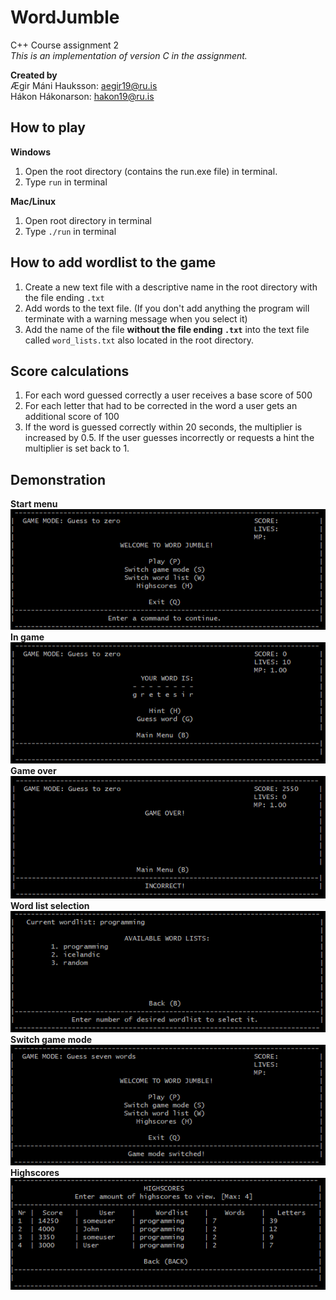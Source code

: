 # WordJumble
C++ Course assignment 2\
_This is an implementation of version C in the assignment._

**Created by**\
Ægir Máni Hauksson: aegir19@ru.is\
Hákon Hákonarson: hakon19@ru.is

## How to play
**Windows**
1. Open the root directory (contains the run.exe file) in terminal.
2. Type `run` in terminal

**Mac/Linux**
1. Open root directory in terminal
2. Type `./run` in terminal

## How to add wordlist to the game
1. Create a new text file with a descriptive name in the root directory with the file ending `.txt`
2. Add words to the text file. (If you don't add anything the program will terminate with a warning message when you select it)
3. Add the name of the file **without the file ending `.txt`** into the text file called `word_lists.txt` also located in the root directory.

## Score calculations
1. For each word guessed correctly a user receives a base score of 500
2. For each letter that had to be corrected in the word a user gets an additional score of 100
3. If the word is guessed correctly within 20 seconds, the multiplier is increased by 0.5. If the user guesses incorrectly or requests a hint the multiplier is set back to 1.

## Demonstration
**Start menu**\
![image](images/mainmenu.PNG) \
**In game**\
![image](images/ingame.PNG) \
**Game over**\
![image](images/gameover.PNG) \
**Word list selection**\
![image](images/wordlists.PNG) \
**Switch game mode** \
![image](images/gamemode.PNG) \
**Highscores** \
![image](images/highscores.PNG)


